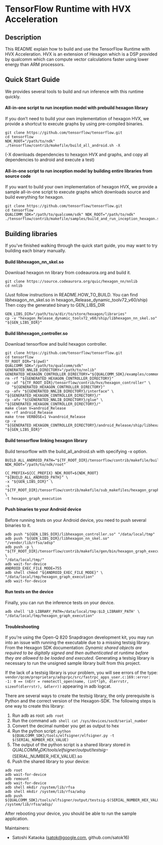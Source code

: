# TensorFlow Runtime with HVX Acceleration

## Description

This README explain how to build and use the TensorFlow Runtime with HVX Acceleration. HVX is an extension of Hexagon which is a DSP provided by qualcomm which can compute vector calculations faster using lower energy than ARM processors.

## Quick Start Guide

We provides several tools to build and run inference with this runtime quickly.

#### All-in-one script to run inception model with prebuild hexagon library
If you don’t need to build your own implementation of hexagon HVX, we provide a shortcut to execute graphs by using pre-compiled binaries.

```
git clone https://github.com/tensorflow/tensorflow.git
cd tensorflow
NDK_ROOT="/path/to/ndk" ./tensorflow/contrib/makefile/build_all_android.sh -X
```
(-X downloads dependencies to hexagon HVX and graphs, and copy all dependencies to android and execute a test)

#### All-in-one script to run inception model by building entire libraries from source code
 If you want to build your own implementation of hexagon HVX, we provide a sample all-in-one script to execute graphs which downloads source and build everything for hexagon.

```
git clone https://github.com/tensorflow/tensorflow.git
cd tensorflow
QUALCOMM_SDK="/path/to/qualcomm/sdk" NDK_ROOT="/path/to/ndk" ./tensorflow/contrib/makefile/samples/build_and_run_inception_hexagon.sh
```

## Building libraries

If you've finished walking through the quick start guide, you may want to try building each binary manually.

#### Build libhexagon_nn_skel.so
Download hexagon nn library from codeaurora.org and build it.

```
git clone https://source.codeaurora.org/quic/hexagon_nn/nnlib
cd nnlib
```

(Just follow instructions in README.HOW_TO_BUILD. You can find libhexagon_nn_skel.so in hexagon_Release_dynamic_toolv72_v60/ship)
Then copy the generated binary to GEN_LIBS_DIR

```
GEN_LIBS_DIR="/path/to/a/dir/to/store/hexagon/libraries"
cp -v "hexagon_Release_dynamic_toolv72_v60/ship/libhexagon_nn_skel.so" "${GEN_LIBS_DIR}"
```

#### Build libhexagon_controller.so
Download tensorflow and build hexagon controller.

```
git clone https://github.com/tensorflow/tensorflow.git
cd tensorflow
TF_ROOT_DIR="$(pwd)"
QUALCOMM_SDK="/path/to/qualcomm/sdk"
GENERATED_NNLIB_DIRECTORY="/path/to/nnlib"
GENERATED_HEXAGON_CONTROLLER_DIRECTORY="${QUALCOMM_SDK}/examples/common/generated_hexagon_controller"
rm -rf "${GENERATED_HEXAGON_CONTROLLER_DIRECTORY}"
cp -af "${TF_ROOT_DIR}/tensorflow/contrib/hvx/hexagon_controller" \
   "${GENERATED_HEXAGON_CONTROLLER_DIRECTORY}"
cp -afv "${GENERATED_NNLIB_DIRECTORY}/interface" \
"${GENERATED_HEXAGON_CONTROLLER_DIRECTORY}/"
cp -afv "${GENERATED_NNLIB_DIRECTORY}/glue" \
"${GENERATED_HEXAGON_CONTROLLER_DIRECTORY}/"
make clean V=android_Release
rm -rf android_Release
make tree VERBOSE=1 V=android_Release
cp -v "${GENERATED_HEXAGON_CONTROLLER_DIRECTORY}/android_Release/ship/libhexagon_controller.so" "${GEN_LIBS_DIR}"
```

#### Build tensorflow linking hexagon library
Build tensorflow with the build_all_android.sh with specifying -x option.

```
BUILD_ALL_ANDROID_PATH="${TF_ROOT_DIR}/tensorflow/contrib/makefile/build_all_android.sh"
NDK_ROOT="/path/to/ndk/root"

CC_PREFIX=${CC_PREFIX} NDK_ROOT=${NDK_ROOT} "${BUILD_ALL_ANDROID_PATH}" \
-x "${GEN_LIBS_DIR}" \
-s "${TF_ROOT_DIR}/tensorflow/contrib/makefile/sub_makefiles/hexagon_graph_execution/Makefile.in" \
-t hexagon_graph_execution
```

#### Push binaries to your Android device

Before running tests on your Android device, you need to push several binaries to it.

```
adb push "${GEN_LIBS_DIR}/libhexagon_controller.so" "/data/local/tmp"
adb push "${GEN_LIBS_DIR}/libhexagon_nn_skel.so" "/vendor/lib/rfsa/adsp"
adb push -p \
"${TF_ROOT_DIR}/tensorflow/contrib/makefile/gen/bin/hexagon_graph_execution" \
"/data/local/tmp/"
adb wait-for-device
ANDROID_EXEC_FILE_MODE=755
adb shell chmod "${ANDROID_EXEC_FILE_MODE}" \
"/data/local/tmp/hexagon_graph_execution"
adb wait-for-device
```

#### Run tests on the device

Finally, you can run the inference tests on your device.

```
adb shell 'LD_LIBRARY_PATH=/data/local/tmp:$LD_LIBRARY_PATH' \
"/data/local/tmp/hexagon_graph_execution"
```

#### Troubleshooting
If you're using the Open-Q 820 Snapdragon development kit, you may run into an issue with running the executable due to a missing testsig library. From the Hexagon SDK documentation: *Dynamic shared objects are required to be digitally signed and then authenticated at runtime before they are allowed to be loaded and executed.* Generating a testsig library is necessary to run the unsigned sample library built from this project.

If the lack of a testsig library is your problem, you will see errors of the type:
`vendor/qcom/proprietary/adsprpc/src/fastrpc_apps_user.c:169::error: -1: 0 == (nErr = remotectl_open(name, (int*)ph, dlerrstr, sizeof(dlerrstr), &dlerr))`
appearing in adb logcat.

There are several ways to create the testsig library, the only prerequisite is Python and the correct version of the Hexagon-SDK. The following steps is one way to create this library:
1. Run adb as root: `adb root`
2. Run the command `adb shell cat /sys/devices/soc0/serial_number`
3. Convert the decimal number you get as output to hex
4. Run the python script: `python ${QUALCOMM_SDK}/tools/elfsigner/elfsigner.py -t $(SERIAL_NUMBER_HEX_VALUE)`
5. The output of the python script is a shared library stored in ${QUALCOMM_SDK}/tools/elfsigner/output/testsig-$(SERIAL_NUMBER_HEX_VALUE).so
6. Push the shared library to your device:
```
adb root
adb wait-for-device
adb remount
adb wait-for-device
adb shell mkdir /system/lib/rfsa
adb shell mkdir /system/lib/rfsa/adsp
adb push ${QUALCOMM_SDK}/tools/elfsigner/output/testsig-$(SERIAL_NUMBER_HEX_VALUE).so /system/lib/rfsa/adsp/
```

After rebooting your device, you should be able to run the sample application.

Maintainers:
- Satoshi Kataoka (satok@google.com, github.com/satok16)
